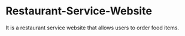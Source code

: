 # Restaurant-Service-Website
It is a restaurant service website that allows users to order food items. 
